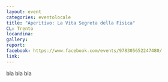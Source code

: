 ```yaml
---
layout: event
categories: eventolocale
title: "Aperitivo: La Vita Segreta della Fisica"
CL: Trento
locandina:
gallery:
report:
facebook: https://www.facebook.com/events/978305652247480/
link:
---
```


bla bla bla
